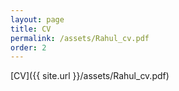 ```yaml
---
layout: page
title: CV
permalink: /assets/Rahul_cv.pdf
order: 2
---
```


[CV]({{ site.url }}/assets/Rahul_cv.pdf)
